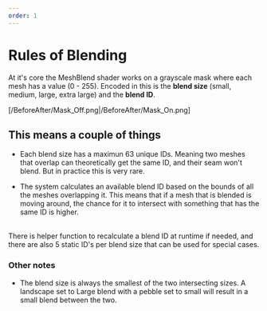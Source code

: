```yaml
---
order: 1
---
```


# Rules of Blending

At it's core the MeshBlend shader works on a grayscale mask where each mesh has a value (0 - 255). Encoded in this is the **blend size** (small, medium, large, extra large) and the **blend ID**.

[/BeforeAfter/Mask_Off.png|/BeforeAfter/Mask_On.png]

## This means a couple of things

- Each blend size has a maximun 63 unique IDs. Meaning two meshes that overlap can theoretically get the same ID, and their seam won't blend. But in practice this is very rare.

- The system calculates an available blend ID based on the bounds of all the meshes overlapping it. This means that if a mesh that is blended is moving around, the chance for it to intersect with something that has the same ID is higher.
<br>
There is helper function to recalculate a blend ID at runtime if needed, and there are also 5 static ID's per blend size that can be used for special cases.

### Other notes

- The blend size is always the smallest of the two intersecting sizes. A landscape set to Large blend with a pebble set to small will result in a small blend between the two.